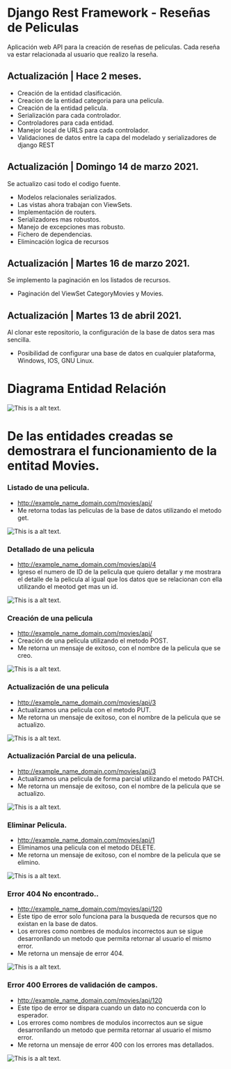 # Django Rest Framework - Reseñas de Peliculas

Aplicación web API para la creación de reseñas de peliculas. Cada reseña va estar relacionada al usuario que realizo la reseña.

## Actualización | Hace 2 meses.

- Creación de la entidad clasificación.
- Creacion de la entidad categoria para una pelicula.
- Creación de la entidad pelicula.
- Serialización para cada controlador.
- Controladores para cada entidad.
- Manejor local de URLS para cada controlador.
- Validaciones de datos entre la capa del modelado y serializadores de django REST

## Actualización | Domingo 14 de marzo 2021.

Se actualizo casi todo el codigo fuente.

- Modelos relacionales serializados. 
- Las vistas ahora trabajan con ViewSets.
- Implementación de routers.
- Serializadores mas robustos.
- Manejo de excepciones mas robusto.
- Fichero de dependencias.
- Elimincación logica de recursos

## Actualización | Martes 16 de marzo 2021.

Se implemento la paginación en los listados de recursos.

- Paginación del ViewSet CategoryMovies y Movies.


## Actualización | Martes 13 de abril 2021.

Al clonar este repositorio, la configuración de la base de datos sera mas sencilla.

- Posibilidad de configurar una base de datos en cualquier plataforma, Windows, IOS, GNU Linux.




# Diagrama Entidad Relación 

![This is a alt text.](/images_github/mer.png "This is a sample image.")


# De las entidades creadas se demostrara el funcionamiento de la entitad Movies.
### Listado de una pelicula.
- http://example_name_domain.com/movies/api/
- Me retorna todas las peliculas de la base de datos utilizando el metodo get.  

![This is a alt text.](/images_github/list_movies.png "This is a sample image.")

### Detallado de una pelicula
- http://example_name_domain.com/movies/api/4
- Igreso el numero de ID de la pelicula que quiero detallar y me mostrara el detalle de la pelicula al igual que los datos que se relacionan con ella utilizando el meotod get mas un id.

![This is a alt text.](/images_github/detail_movie.png "This is a sample image.")

### Creación de una pelicula
- http://example_name_domain.com/movies/api/
- Creación de una pelicula utilizando el metodo POST.
- Me retorna un mensaje de exitoso, con el nombre de la pelicula que se creo.

![This is a alt text.](/images_github/post_movie.png "This is a sample image.")

### Actualización de una pelicula
- http://example_name_domain.com/movies/api/3
- Actualizamos una pelicula con el metodo PUT.
- Me retorna un mensaje de exitoso, con el nombre de la pelicula que se actualizo.

![This is a alt text.](/images_github/put_movie.png "This is a sample image.")

### Actualización Parcial de una pelicula.
- http://example_name_domain.com/movies/api/3
- Actualizamos una pelicula de forma parcial utilizando el metodo PATCH.
- Me retorna un mensaje de exitoso, con el nombre de la pelicula que se actualizo.

![This is a alt text.](/images_github/patch_movie.png "This is a sample image.")

### Eliminar Pelicula.
- http://example_name_domain.com/movies/api/1
- Eliminamos una pelicula con el metodo DELETE.
- Me retorna un mensaje de exitoso, con el nombre de la pelicula que se elimino.

![This is a alt text.](/images_github/delete_movie.png "This is a sample image.")

### Error 404 No encontrado..
- http://example_name_domain.com/movies/api/120
- Este tipo de error solo funciona para la busqueda de recursos que no existan en la base de datos.
- Los errores como nombres de modulos incorrectos aun se sigue desarronllando un metodo que permita retornar al usuario el mismo error.
- Me retorna un mensaje de error 404.

![This is a alt text.](/images_github/error_not_found.png "This is a sample image.")

### Error 400 Errores de validación de campos.
- http://example_name_domain.com/movies/api/120
- Este tipo de error se dispara cuando un dato no concuerda con lo esperador.
- Los errores como nombres de modulos incorrectos aun se sigue desarronllando un metodo que permita retornar al usuario el mismo error.
- Me retorna un mensaje de error 400 con los errores mas detallados.

![This is a alt text.](/images_github/error_validations.png "This is a sample image.")


